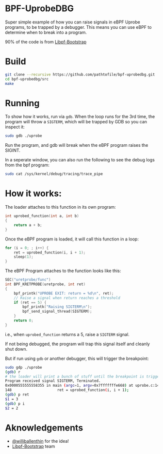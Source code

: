 # BPF-UprobeDBG
Super simple example of how you can raise signals in eBPF Uprobe programs, to be trapped by a debugger.
This means you can use eBPF to determine when to break into a program.

90% of the code is from [Libpf-Bootstrap](https://github.com/libbpf/libbpf-bootstrap)

# Build
```bash
git clone --recursive https://github.com/pathtofile/bpf-uprobedbg.git
cd bpf-uprobedbg/src
make
```

# Running
To show how it works, run via `gdb`. When the loop runs for the 3rd time,
the program will throw a `SIGTERM`, which will be trapped by GDB so you can inspect it:
```bash
sudo gdb ./uprobe
```
Run the program, and gdb will break when the eBPF program raises the SIGINT.

In a seperate window, you can also run the following to see the debug logs from the bpf program:
```bash
sudo cat /sys/kernel/debug/tracing/trace_pipe
```


# How it works:
The loader attaches to this function in its own program:
```c++
int uprobed_function(int a, int b)
{
	return a + b;
}
```

Once the eBPF program is loaded, it will call this function in a loop:
```c++
for (i = 0; ; i++) {
    ret = uprobed_function(i, i + 1);
    sleep(1);
}
```

The eBPF Program attaches to the function looks like this:
```c++
SEC("uretprobe/func")
int BPF_KRETPROBE(uretprobe, int ret)
{
	bpf_printk("UPROBE EXIT: return = %d\n", ret);
	// Raise a signal when return reaches a threshold
	if (ret == 5) {
		bpf_printk("Raising SIGTERM\n");
		bpf_send_signal_thread(SIGTERM);
	}
	return 0;
}
```
i.e., when `uprobed_function` returns a 5, raise a `SIGTERM` signal.

If not being debugged, the program will trap this signal itself and cleanly shut down.

But if run using `gdb` or another debugger, this will trigger the breakpoint:
```bash
sudo gdp ./uprobe
(gdb) r
# the loader will print a bunch of stuff until the breakpoint is triggered
Program received signal SIGTERM, Terminated.
0x0000555555558355 in main (argc=1, argv=0x7fffffffe668) at uprobe.c:148
148                     ret = uprobed_function(i, i + 1);
(gdb) p ret
$1 = 3
(gdb) p i
$2 = 2
```


# Aknowledgements
- [@williballenthin](https://twitter.com/williballenthin) for the idea!
- [Libpf-Bootstrap](https://github.com/libbpf/libbpf-bootstrap) team
